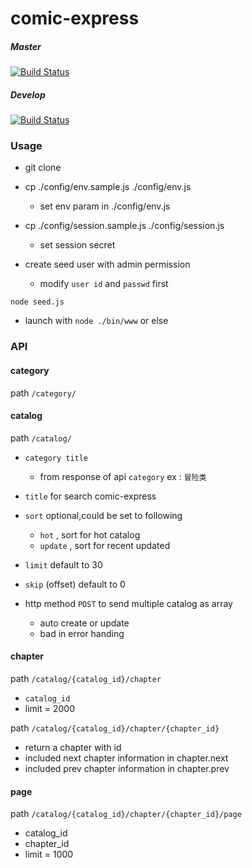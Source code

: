 comic-express
===

##### Master

[![Build Status](https://travis-ci.org/vivalalova/comic-express.svg?branch=master)](https://travis-ci.org/vivalalova/comic-express/)

##### Develop
[![Build Status](https://travis-ci.org/vivalalova/comic-express.svg?branch=develop)](https://travis-ci.org/vivalalova/comic-express/)


### Usage

* git clone
* cp ./config/env.sample.js ./config/env.js
	* set env param in ./config/env.js
* cp ./config/session.sample.js ./config/session.js
	* set session secret

* create seed user with admin permission
	* modify `user id` and `passwd` first
```
node seed.js
```


* launch with `node ./bin/www` or else



### API

#### category

path `/category/`

#### catalog

path `/catalog/`

* `category title`
	* from response of api `category` ex : `冒险类`
* `title` for search comic-express
* `sort` optional,could be set to following
	* `hot` , sort for hot catalog
	* `update` , sort for recent updated
* `limit` default to 30
* `skip` (offset) default to 0 


* http method `POST` to send multiple catalog as array
	* auto create or update
	* bad in error handing

#### chapter

path `/catalog/{catalog_id}/chapter`

* `catalog_id` 
* limit = 2000

path `/catalog/{catalog_id}/chapter/{chapter_id}`

* return a chapter with id
* included next chapter information in chapter.next
* included prev chapter information in chapter.prev


#### page

path `/catalog/{catalog_id}/chapter/{chapter_id}/page`

* catalog_id
* chapter_id
* limit = 1000

